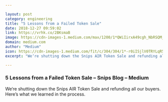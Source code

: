 ```yaml
---

layout: post
category: engineering
title: "5 Lessons from a Failed Token Sale"
date: 2018-12-27 09:59:02
link: https://vrhk.co/2BKsmaB
image: https://cdn-images-1.medium.com/max/1200/1*QWiIirxA49cgh_NbRSQM_A.png
domain: medium.com
author: "Medium"
icon: https://cdn-images-1.medium.com/fit/c/304/304/1*-r0iISjlV0TRYLqR5tZ8UQ.png
excerpt: "We‘re shutting down the Snips AIR Token Sale and refunding all our buyers. Here’s what we learned in the process."

---
```


### 5 Lessons from a Failed Token Sale – Snips Blog – Medium

We‘re shutting down the Snips AIR Token Sale and refunding all our buyers. Here’s what we learned in the process.